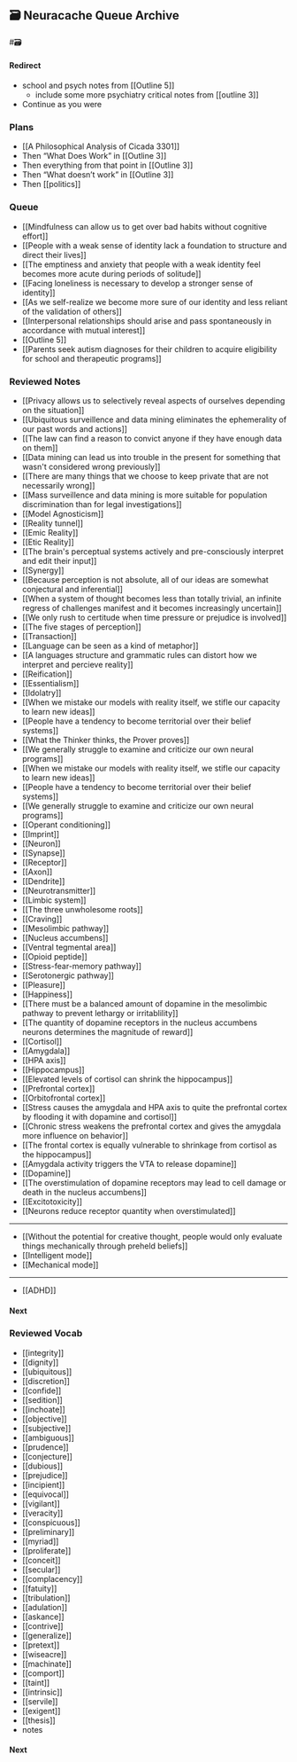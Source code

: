## 🗃️ Neuracache Queue Archive

#🗃️

#### Redirect

- school and psych notes from [[Outline 5]]
    -  include some more psychiatry critical notes from [[outline 3]]
- Continue as you were

### Plans

- [[A Philosophical Analysis of Cicada 3301]]
- Then “What Does Work” in [[Outline 3]]
- Then everything from that point in [[Outline 3]]
- Then “What doesn’t work” in [[Outline 3]]
- Then [[politics]]

### Queue

- [[Mindfulness can allow us to get over bad habits without cognitive effort]]
- [[People with a weak sense of identity lack a foundation to structure and direct their lives]]
- [[The emptiness and anxiety that people with a weak identity feel becomes more acute during periods of solitude]]
- [[Facing loneliness is necessary to develop a stronger sense of identity]]
- [[As we self-realize we become more sure of our identity and less reliant of the validation of others]]
- [[Interpersonal relationships should arise and pass spontaneously in accordance with mutual interest]]
- [[Outline 5]]
- [[Parents seek autism diagnoses for their children to acquire eligibility for school and therapeutic programs]]

### Reviewed Notes

- [[Privacy allows us to selectively reveal aspects of ourselves depending on the situation]]
- [[Ubiquitous surveillence and data mining eliminates the ephemerality of our past words and actions]]
- [[The law can find a reason to convict anyone if they have enough data on them]]
- [[Data mining can lead us into trouble in the present for something that wasn't considered wrong previously]]
- [[There are many things that we choose to keep private that are not necessarily wrong]]
- [[Mass surveillence and data mining is more suitable for population discrimination than for legal investigations]]
- [[Model Agnosticism]]
- [[Reality tunnel]]
- [[Emic Reality]]
- [[Etic Reality]]
- [[The brain's perceptual systems actively and pre-consciously interpret and edit their input]]
- [[Synergy]]
- [[Because perception is not absolute, all of our ideas are somewhat conjectural and inferential]]
- [[When a system of thought becomes less than totally trivial, an infinite regress of challenges manifest and it becomes increasingly uncertain]]
- [[We only rush to certitude when time pressure or prejudice is involved]]
- [[The five stages of perception]]
- [[Transaction]]
- [[Language can be seen as a kind of metaphor]]
- [[A languages structure and grammatic rules can distort how we interpret and percieve reality]]
- [[Reification]]
- [[Essentialism]]
- [[Idolatry]]
- [[When we mistake our models with reality itself, we stifle our capacity to learn new ideas]]
- [[People have a tendency to become territorial over their belief systems]]
- [[What the Thinker thinks, the Prover proves]]
- [[We generally struggle to examine and criticize our own neural programs]]
- [[When we mistake our models with reality itself, we stifle our capacity to learn new ideas]]
- [[People have a tendency to become territorial over their belief systems]]
- [[We generally struggle to examine and criticize our own neural programs]]
- [[Operant conditioning]]
- [[Imprint]]
- [[Neuron]]
- [[Synapse]]
- [[Receptor]]
- [[Axon]]
- [[Dendrite]]
- [[Neurotransmitter]] 
- [[Limbic system]]
- [[The three unwholesome roots]]
- [[Craving]] 
- [[Mesolimbic pathway]]
- [[Nucleus accumbens]]
- [[Ventral tegmental area]]
- [[Opioid peptide]]
- [[Stress-fear-memory pathway]]
- [[Serotonergic pathway]]
- [[Pleasure]]
- [[Happiness]]
- [[There must be a balanced amount of dopamine in the mesolimbic pathway to prevent lethargy or irritablility]]
- [[The quantity of dopamine receptors in the nucleus accumbens neurons determines the magnitude of reward]]
- [[Cortisol]]
- [[Amygdala]]
- [[HPA axis]]
- [[Hippocampus]]
- [[Elevated levels of cortisol can shrink the hippocampus]]
- [[Prefrontal cortex]]
- [[Orbitofrontal cortex]]
- [[Stress causes the amygdala and HPA axis to quite the prefrontal cortex by flooding it with dopamine and cortisol]]
- [[Chronic stress weakens the prefrontal cortex and gives the amygdala more influence on behavior]]
- [[The frontal cortex is equally vulnerable to shrinkage from cortisol as the hippocampus]]
- [[Amygdala activity triggers the VTA to release dopamine]]
- [[Dopamine]]
- [[The overstimulation of dopamine receptors may lead to cell damage or death in the nucleus accumbens]]
- [[Excitotoxicity]]
- [[Neurons reduce receptor quantity when overstimulated]]

___

- [[Without the potential for creative thought, people would only evaluate things mechanically through preheld beliefs]]
- [[Intelligent mode]]
- [[Mechanical mode]]

___

- [[ADHD]]

#### Next



### Reviewed Vocab

- [[integrity]]
- [[dignity]]
- [[ubiquitous]]
- [[discretion]]
- [[confide]]
- [[sedition]]
- [[inchoate]]
- [[objective]]
- [[subjective]]
- [[ambiguous]]
- [[prudence]]
- [[conjecture]]
- [[dubious]]
- [[prejudice]]
- [[incipient]]
- [[equivocal]]
- [[vigilant]]
- [[veracity]]
- [[conspicuous]]
- [[preliminary]]
- [[myriad]]
- [[proliferate]]
- [[conceit]]
- [[secular]]
- [[complacency]]
- [[fatuity]]
- [[tribulation]]
- [[adulation]]
- [[askance]]
- [[contrive]]
- [[generalize]] 
- [[pretext]]
- [[wiseacre]]
- [[machinate]]
- [[comport]]
- [[taint]]
- [[intrinsic]]
- [[servile]]
- [[exigent]]
- [[thesis]]
- notes

#### Next




